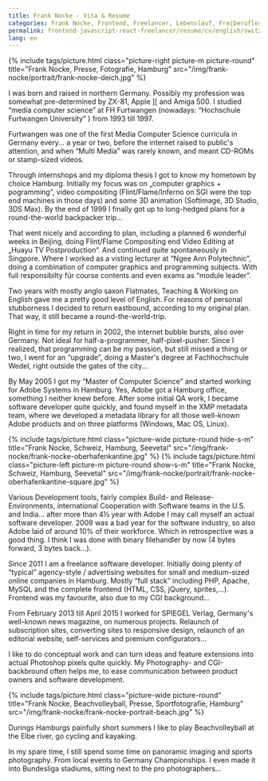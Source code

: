 ```yaml
---
title: Frank Nocke - Vita & Resume
categories: Frank Nocke, Frontend, Freelancer, Lebenslauf, Freiberufler, Web Entwickler, Javascript
permalink: frontend-javascript-react-freelancer/resume/cv/english/switzerland/frank-nocke/
lang: en
---
```


{% include tags/picture.html
  class="picture-right picture-m picture-round"
  title="Frank Nocke, Presse, Fotografie, Hamburg"
  src="/img/frank-nocke/portrait/frank-nocke-deich.jpg"
%}


I was born and raised in northern Germany. Possibly my profession was somewhat pre-determined by ZX-81, Apple ][ and Amiga 500. I studied “media computer science” at FH Furtwangen (nowadays: “Hochschule Furtwangen University” ) from 1993 till 1997.

Furtwangen was one of the first Media Computer Science curricula in Germany every... a year or two, before the internet raised to public's attention, and when “Multi Media” was rarely known, and meant CD-ROMs or stamp-sized videos.

Through internshops and my diploma thesis I got to know my hometown by choice Hamburg. Initially my focus was on „computer graphics + pogramming“, video compositing (Flint/Flame/Inferno on SGI were the top end machines in those days) and some 3D animation (Softimage, 3D Studio, 3DS Max). By the end of 1999 I finally got up to long-hedged plans for a round-the-world backpacker trip...

That went nicely and according to plan, including a planned 6 wonderful weeks in Beijing, doing Flint/Flame Compositing end Video Editing at „Huayu TV Postproduction“. And continued quite spontaneously in Singpore. Where I worked as a visting lecturer at “Ngee Ann Polytechnic”, doing a combination of computer graphics and programming subjects. With full responsibilty für course contents and even exams as “module leader”.

Two years with mostly anglo saxon Flatmates, Teaching & Working on English gave me a pretty good level of English. For reasons of personal stubborness I decided to return eastbound, according to my original plan. That way, it still became a round-the-world-trip.

Right in time for my return in 2002, the internet bubble bursts, also over Germany. Not ideal for half-a-programmer, half-pixel-pusher. Since I realized, that programming can be my passion, but still missed a thing or two, I went for an “upgrade”, doing a Master's degree at Fachhochschule Wedel, right outside the gates of the city...

By May 2005 I got my “Master of Computer Science” and started working for Adobe Systems in Hamburg. Yes, Adobe got a Hamburg office, something I neither knew before. After some initial QA work, I became software developer quite quickly, and found myself in the XMP metadata team, where we developed a metadata library for all those well-known Adobe products and on three platforms (Windows, Mac OS, Linux).

{% include tags/picture.html
  class="picture-wide picture-round hide-s-m"
  title="Frank Nocke, Schweiz, Hamburg, Seevetal"
  src="/img/frank-nocke/frank-nocke-oberhafenkantine.jpg"
%}
{% include tags/picture.html
  class="picture-left picture-m picture-round show-s-m"
  title="Frank Nocke, Schweiz, Hamburg, Seevetal"
  src="/img/frank-nocke/portrait/frank-nocke-oberhafenkantine-square.jpg"
%}

Various Development tools, fairly complex Build- and Release-Environments, international Cooperation with Software teams in the U.S. and India... after more than 4½ year with Adobe I may call myself an actual software developer. 2009 was a bad year for the software industry, so also Adobe laid of around 10% of their workforce. Which in retrospective was a good thing. I think I was done with binary filehandler by now (4 bytes forward, 3 bytes back…).

Since 2011 I am a freelance software developer. Initially doing plenty of “typical” agency-style / advertising websites for small and medium-sized online companies in Hamburg. Mostly “full stack” including PHP, Apache, MySQL and the complete frontend (HTML, CSS, jQuery, sprites,…). Frontend was my favourite, also due to my CGI background...

From February 2013 till April 2015 I worked for SPIEGEL Verlag, Germany's well-known news magazine, on numerous projects. Relaunch of subscription sites, converting sites to responsive design, relaunch of an editorial website, self-services and premium configurators...

I like to do conceptual work and can turn ideas and feature extensions into actual Photoshop pixels quite quickly. My Photography- and CGI-backbround often helps me, to ease communication between product owners and software development.

{% include tags/picture.html
  class="picture-wide picture-round"
  title="Frank Nocke, Beachvolleyball, Presse, Sportfotografie, Hamburg"
  src="/img/frank-nocke/frank-nocke-portrait-beach.jpg"
%}

Durings Hamburgs painfully short summers I like to play Beachvolleyball at the Elbe river, go cycling and kayaking.

In my spare time, I still spend some time on panoramic imaging and sports photography. From local events to Germany Championships. I even made it into Bundesliga stadiums, sitting next to the pro photographers…


